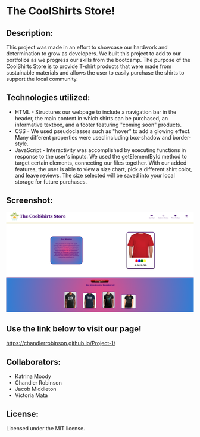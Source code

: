 # The CoolShirts Store!

## Description: 
This project was made in an effort to showcase our hardwork and determination to grow as developers. We built this project to add to our portfolios as we progress our skills from the bootcamp. The purpose of the CoolShirts Store is to provide T-shirt products that were made from sustainable materials and allows the user to easily purchase the shirts to support the local community.

## Technologies utilized:
* HTML - Structures our webpage to include a navigation bar in the header, the main content in which shirts can be purchased, an informative textbox, and a footer featuring "coming soon" products.
* CSS - We used pseudoclasses such as "hover" to add a glowing effect. Many different properties were used including box-shadow and border-style.
* JavaScript - Interactivity was accomplished by executing functions in response to the user's inputs. We used the getElementById method to target certain elements, connecting our files together. With our added features, the user is able to view a size chart, pick a different shirt color, and leave reviews. The size selected will be saved into your local storage for future purchases.

## Screenshot:
![screenshot](./images/screenshot.png?raw=true "The CoolShirts Store")

## Use the link below to visit our page!
https://chandlerrobinson.github.io/Project-1/

## Collaborators:
- Katrina Moody
- Chandler Robinson
- Jacob Middleton
- Victoria Mata

## License:
Licensed under the MIT license.
